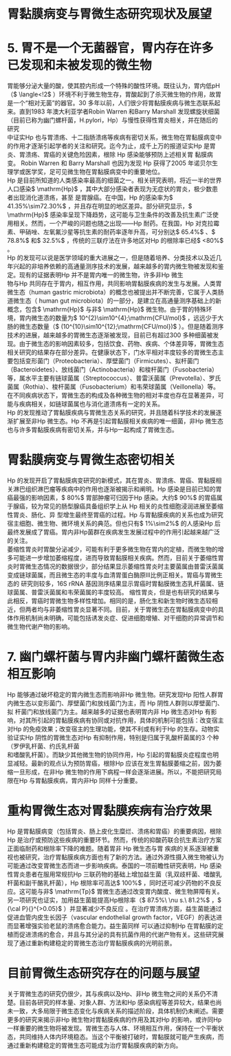 # 胃黏膜病变与胃微生态研究现状及展望  
# 5. 胃不是一个无菌器官，胃内存在许多已发现和未被发现的微生物  
胃能够分泌大量的酸，使其腔内形成一个特殊的酸性环境。既往认为，胃内低pH（$ \langle<\!2$ ）环境不利于微生物生存，胃酸起到了杀灭微生物的作用，故胃是一个“相对无菌”的器官。30 多年以前，人们很少将胃黏膜疾病与微生态联系起来。直到1983 年澳大利亚学者Robin Warren 和Barry Marshall 发现螺旋状细菌（目前已称为幽门螺杆菌，H.pylori，Hp）与慢性获得性胃炎相关，并在随后的研究  
中证实Hp 也与胃溃疡、十二指肠溃疡等疾病有密切关系，微生物在胃黏膜病变中的作用才逐渐引起学者的关注和研究。迄今为止，成千上万的报道证实Hp 是胃炎、胃溃疡、胃癌的关键危险因素，根除 Hp  感染能够预防上述相关胃 黏膜病变。 Robin Warren  和 Barry Marshall  也因为发现 Hp 获得了2005 年诺贝尔生理学或医学奖，足可见微生物在胃黏膜病变中的重要地位。  
Hp 是目前所知道的人类感染率最高的细菌之一。相关研究表明，将近一半的世界人口感染$ \mathrm{Hp}$    ，其中大部分感染者表现为无症状的胃炎，极少数患者出现消化道溃疡，甚至 是胃腺癌。在中国，Hp 的感染率为$ 41.35\%\sim72.30\%$ ，并且存在明显的地区差异。部分研究显示，$ \mathrm{Hp}$     感染率呈现下降趋势，这可能与卫生条件的改善及抗生素广泛使用相关。然而，一个严峻的问题也随之出现——Hp 耐药。在我国，Hp 对克拉霉素、甲硝唑、左氧氟沙星等抗生素的耐药率逐年升高，可分别达$ 65.4\%$ 、$ 78.8\%$  和$ 32.5\%$ ，传统的三联疗法在许多地区对Hp 的根除率已经$ <80\%$ 。  
Hp 的发现可以说是医学领域的重大进展之一，但是随着培养、分类技术以及近几年兴起的非培养依赖的高通量测序技术的发展，越来越多的胃内微生物被发现和鉴定。现有的证据表明Hp 并不是胃内唯一的微生物，许多非Hp 微生  
物与Hp 共同存在于胃内，相互作用，共同影响胃黏膜疾病的发生与发展。人类胃微生态（human gastric microbiota）的概念也被提出并不断完善，它属于人类肠道微生态（ human  gut microbiota）的一部分，是建立在高通量测序基础上的新概念，包含$ \mathrm{Hp}$     与非$ \mathrm{Hp}$     微生物。由于胃的特殊环境，胃内微生态的数量为$ 10^{2}\sim10^{4}\;\mathrm{CFU/mol}$    ，远远少于大肠的微生态数量（$ (10^{10}\sim10^{12}\;\mathrm{CFU/mol})$ ）。但是随着测序技术的进展，越来越多的胃微生态逐渐被发现，目前已有超过300 多种细菌被发现。由于微生态的影响因素较多，包括饮食、药物、疾病、个体差异等，胃微生态相关研究的结果存在部分差异。在健康状态下，门水平相对丰度较多的胃微生态主要包括变形菌门（Proteobacteria）、厚壁菌门（Firmicutes）、拟杆菌门（Bacteroidetes）、放线菌门（Actinobacteria）和梭杆菌门（Fusobacteria）等，属水平主要有链球菌属（Streptococcus）、普雷沃菌属（Prevotella）、罗氏菌属（Rothia）、梭杆菌属（Fusobacterium）和韦荣球菌属（Veillonella）等。在不同疾病状态下，胃微生态的构成及各种微生物的相对丰度也存在显著差异，可能与疾病相关，如链球菌属也与消化道溃疡有一定的关系。  
Hp 的发现推动了胃黏膜疾病与胃微生态关系的研究，并且随着科学技术的发展逐渐扩展至非Hp 微生态。Hp 不再是引起胃黏膜相关疾病的唯一细菌，非Hp 微生态也与许多胃黏膜疾病有密切关系，并与Hp一起构成了胃微生态。  
#  胃黏膜病变与胃微生态密切相关  
Hp 的发现开启了胃黏膜病变研究的新模式，其在胃炎、胃溃疡、胃癌、胃黏膜相关淋巴组织淋巴瘤等疾病中的作用也逐渐被揭示和阐明。Hp 感染是目前已知的胃癌最强的影响因素，$ 80\%$  胃部肿瘤可归因于Hp 感染。大约$ 90\%$  的胃癌属于腺癌，较为常见的肠型腺癌具备组织学上从 Hp  相关的炎性细胞浸润进展至萎缩性胃炎、肠化、异 型增生最终至胃癌的过程。Hp 与胃黏膜疾病的关系也成为研究宿主细胞、微生物、微环境关系的典范。但也只有$ 1\%\sim2\%$  的人感染Hp 后最终发展成了胃癌。胃内非Hp菌群在疾病发生发展过程中的作用引起越来越广泛的关注。  
萎缩性胃炎时胃酸分泌减少，可能有利于更多微生物在胃内的定植，而微生物的增多可能进一步增加萎缩程度，进而导致胃黏膜相关疾病。然而，目前关于萎缩性胃炎时胃微生态情况的数据很少，部分结果显示萎缩性胃炎时主要菌属由普雷沃菌属变成链球菌属，而且微生态的丰度与血清胃蛋白酶原ⅠⅡ比例正相关。胃癌与胃微生态的 研究则较多，16S rRNA 基因测序结果显示胃癌时胃黏膜微生态乳杆菌属、链球菌属、普雷沃菌属和韦荣菌属的丰度较高。 缩性胃炎，但是也有研究的结果与此相反，胃癌时胃微生物多样性增加。相同的是，肠化生和新生物时微生态较相近，但两者均与非萎缩性胃炎显著不同。目前，关于胃微生态在胃黏膜病变中的具体作用机制尚未明确，可能包括诱发炎症、促进细胞增殖、对干细胞的异常调节和微生物代谢产物的影响。  
# 7.  幽门螺杆菌与胃内非幽门螺杆菌微生态 相互影响  
Hp 能够通过破坏稳定的胃内微生态而影响非Hp 微生物。研究发现Hp 阳性人群胃内微生态以变形菌门、厚壁菌门和放线菌门为主，而 Hp  阴性人群则以厚壁菌门、拟 杆菌门和放线菌门为主。越来越多的证据也表明胃内非 Hp 微生态对Hp 有影响，对其所引起的胃黏膜疾病有协同或对抗作用，具体的机制可能包括：改变宿主对Hp 的免疫效果；改变宿主的生理功能，使其不利或有利于Hp 的生存。动物实验证实Hp 阴性的胃微生态对Hp 有抑制作用，特别是归属于乳酸杆菌属的3 个种（罗伊乳杆菌、约氏乳杆菌  
和嗜酸乳杆菌）。而缺少其他微生物的协同作用，Hp 引起的胃黏膜炎症程度也明显减轻。最新的观点认为预防胃癌，根除Hp 应该在发生胃黏膜萎缩之前，因为萎缩一旦形成，在非Hp 微生物的作用下病程一样会逐渐进展。所以，不能把研究局限在Hp 与胃黏膜疾病，胃内非Hp 同样十分重要。  
#  重构胃微生态对胃黏膜疾病有治疗效果  
Hp 是胃黏膜病变（包括胃炎、肠上皮化生糜烂、溃疡和胃癌）的重要病因，根除Hp 是治疗或预防这些疾病的重要环节。然而，传统的抑酸药联合抗生素治疗方案正面临耐药和根除率下降的难题。随着胃非 Hp  微生态与胃 疾病的关系逐渐被重视也被研究，治疗胃黏膜疾病方面也有了新的方法。通过外源性摄入微生物被认为可能通过改变胃微生态而进一步影响疾病。泰国的一项前瞻性研究表明，Hp 感染性胃炎患者在服用常规抗Hp 三联药物的基础上增加益生菌（乳双歧杆菌、嗜酸乳杆菌和副干酪乳杆菌），Hp 根除率可高达$ 100\%$ ，同时还可减少药物的不良反应。这可能与非$ \mathrm{Tp}$     胃微生态通过改变胃内酸度、微生物屏障有关。另一项研究也证实，加用益生菌能提高Hp根除率（$ 87.5\%\ \nu s.\ 81.2\%$ ，$ {\cal P}{}^{>0.05}$    ）并显著减少不良反应  。在治疗胃溃疡方面，益生菌能通过促进血管内皮生长因子（vascular endothelial growth factor，VEGF）的表达进而显著增强实验老鼠的溃疡愈合能力。益生菌同样 可以通过抑制Hp 在胃黏膜的定植而促进溃疡的愈合，并且与其分泌的具有抗菌作用的代谢产物有关。这些研究展现了通过重新构建稳定的胃微生态治疗胃黏膜疾病的光明前景。  
#  目前胃微生态研究存在的问题与展望  
关于胃微生态的研究仍很少，其与疾病以及Hp、非Hp 微生物之间的关系仍不清楚。目前各研究的样本量、对象人群、方法和Hp 感染病程等差异较大，结果也尚未一致，大多局限于微生态变化与疾病关系的描述阶段，具体机制仍未阐述。需要更多的研究来揭示非Hp 微生物对胃黏膜疾病的作用及其对Hp 的影响，或许同Hp 一样重要的微生物将被发现。胃微生态与人体、环境相互作用，保持在一个平衡状态，共同维持人体内环境稳态。当这个平衡被打破时，胃黏膜就可能产生疾病，而通过重新构建稳定的胃微生态可能成为治疗胃黏膜疾病的新方向。  
